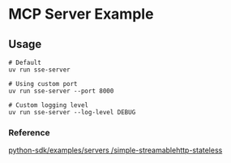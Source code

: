 # MCP Server Example

## Usage
```
# Default
uv run sse-server

# Using custom port
uv run sse-server --port 8000

# Custom logging level
uv run sse-server --log-level DEBUG
```

### Reference
[python-sdk/examples/servers
/simple-streamablehttp-stateless](https://github.com/modelcontextprotocol/python-sdk/tree/main/examples/servers/simple-streamablehttp-stateless)